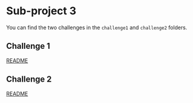 # Sub-project 3

You can find the two challenges in the `challenge1` and `challenge2` folders.

## Challenge 1

[README](./challenge1/README.md)

## Challenge 2

[README](./challenge2/README.md)
